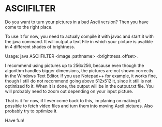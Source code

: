 # ASCIIFILTER

Do you want to turn your pictures in a bad Ascii version?
Then you have come to the right place.

To use it for now, you need to actualy compile it with javac and start it with the java command. It will output a text File in which your picture is avalible in 4 
different shades of brightness.

Usage: java ASCIIFILTER <image_pathname> <brightness_offset>.

I recommend using pictures up to 256x256, because even though the algorithm handles bigger dimensions, the pictures are not shown correctly in the Windows Text Editor. If you use Notepad++ for example, it works fine, though I still do not recommend going above 512x512 it, since it still is not optimized fo it. When it is done, the output will be in the output.txt file. You will probably need to zoom out depending on your input picture.

That is it for now, if I ever come back to this, im planing on making it possible to fetch video files and turn them into moving Ascii pictures.
Also probably try to optimize it.

Have fun!
